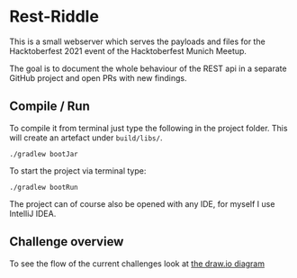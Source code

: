 # Rest-Riddle

This is a small webserver which serves the payloads and files for the Hacktoberfest 2021 event of the Hacktoberfest Munich Meetup.

The goal is to document the whole behaviour of the REST api in a separate GitHub project and open PRs with new findings.

## Compile / Run

To compile it from terminal just type the following in the project folder. This will create an artefact under `build/libs/`.

```shell
./gradlew bootJar
```

To start the project via terminal type:

```shell
./gradlew bootRun
```

The project can of course also be opened with any IDE, for myself I use IntelliJ IDEA.

## Challenge overview

To see the flow of the current challenges look at [the draw.io diagram](./challenges.drawio.png)
